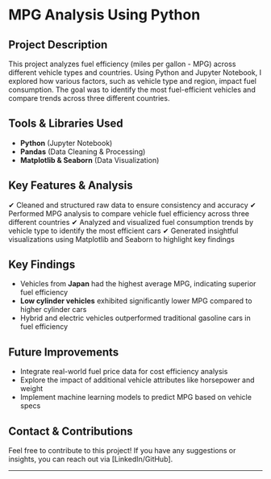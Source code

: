 # **MPG Analysis Using Python**

## **Project Description**
This project analyzes fuel efficiency (miles per gallon - MPG) across different vehicle types and countries. Using Python and Jupyter Notebook, I explored how various factors, such as vehicle type and region, impact fuel consumption. The goal was to identify the most fuel-efficient vehicles and compare trends across three different countries.

## **Tools & Libraries Used**
- **Python** (Jupyter Notebook)
- **Pandas** (Data Cleaning & Processing)
- **Matplotlib & Seaborn** (Data Visualization)

## **Key Features & Analysis**
✔ Cleaned and structured raw data to ensure consistency and accuracy
✔ Performed MPG analysis to compare vehicle fuel efficiency across three different countries
✔ Analyzed and visualized fuel consumption trends by vehicle type to identify the most efficient cars
✔ Generated insightful visualizations using Matplotlib and Seaborn to highlight key findings

## **Key Findings**
- Vehicles from **Japan** had the highest average MPG, indicating superior fuel efficiency
- **Low cylinder vehicles** exhibited significantly lower MPG compared to higher cylinder cars
- Hybrid and electric vehicles outperformed traditional gasoline cars in fuel efficiency

## **Future Improvements**
- Integrate real-world fuel price data for cost efficiency analysis
- Explore the impact of additional vehicle attributes like horsepower and weight
- Implement machine learning models to predict MPG based on vehicle specs

## **Contact & Contributions**
Feel free to contribute to this project! If you have any suggestions or insights, you can reach out via [LinkedIn/GitHub].

---
